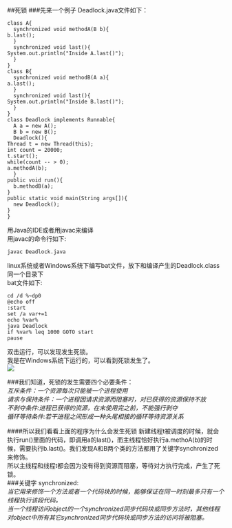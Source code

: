 ##死锁
###先来一个例子
Deadlock.java文件如下：  

    class A{
      synchronized void methodA(B b){
    b.last();
      }
      synchronized void last(){
    System.out.println("Inside A.last()");
      }
    }
    class B{
      synchronized void methodB(A a){
    a.last();
      }
      synchronized void last(){
    System.out.println("Inside B.last()");
      }
    }
    class Deadlock implements Runnable{
      A a = new A();
      B b = new B();
      Deadlock(){
    Thread t = new Thread(this);
    int count = 20000;
    t.start();
    while(count -- > 0);
    a.methodA(b);
      }
    public void run(){
      b.methodB(a);
    }
    public static void main(String args[]){
      new Deadlock();
    }
    }
用Java的IDE或者用javac来编译  
用javac的命令行如下:

    javac Deadlock.java	
linux系统或者Windows系统下编写bat文件，放下和编译产生的Deadlock.class同一个目录下  
bat文件如下:

    cd /d %~dp0
    @echo off
    :start
    set /a var+=1
    echo %var%
    java Deadlock
    if %var% leq 1000 GOTO start
    pause
双击运行，可以发现发生死锁。  
我是在Windows系统下运行的，可以看到死锁发生了。  
![](https://ooo.0o0.ooo/2016/10/27/58118b9646e33.png)  
  
###我们知道，死锁的发生需要四个必要条件：  
*互斥条件：一个资源每次只能被一个进程使用  
请求与保持条件：一个进程因请求资源而阻塞时，对已获得的资源保持不放  
不剥夺条件:进程已获得的资源，在末使用完之前，不能强行剥夺  
循环等待条件:若干进程之间形成一种头尾相接的循环等待资源关系*

####所以我们看看上面的程序为什么会发生死锁
新建线程t被调度的时候，就会执行run()里面的代码，即调用a的last()，而主线程恰好执行a.methoA(b)的时候，需要执行b.last()。我们发现A和B两个类的方法都用了关键字synchronized来修饰。  
所以主线程和线程t都会因为没有得到资源而阻塞，等待对方执行完成，产生了死锁。  
###关键字 synchronized:   
*当它用来修饰一个方法或者一个代码块的时候，能够保证在同一时刻最多只有一个线程执行该段代码。  
当一个线程访问object的一个synchronized同步代码块或同步方法时，其他线程对object中所有其它synchronized同步代码块或同步方法的访问将被阻塞。*

